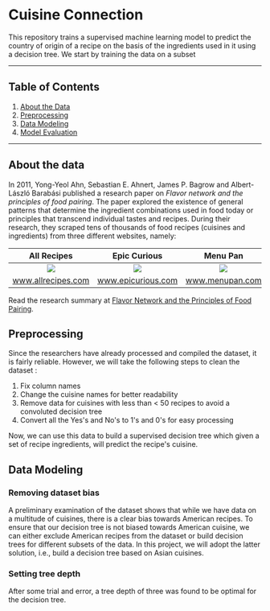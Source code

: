 # Cuisine Connection

This repository trains a supervised machine learning model to predict the country of origin of a recipe on the basis of the ingredients used in it using a decision tree. We start by training the data on a subset

---

## Table of Contents

1. [About the Data](#0)<br>
2. [Preprocessing](#1)<br>
3. [Data Modeling](#2)<br>
4. [Model Evaluation](#4)<br>

<hr>

## About the data <a id="0"></a>

In 2011, Yong-Yeol Ahn, Sebastian E. Ahnert, James P. Bagrow and Albert-László Barabási published a research paper on _Flavor network and the principles of food pairing_. The paper explored the existence of general patterns that determine the ingredient combinations used in food today or principles that transcend individual tastes and recipes. During their research, they scraped tens of thousands of food recipes (cuisines and ingredients) from three different websites, namely:

|                                                             All Recipes                                                             |                                                            Epic Curious                                                             |                                                             Menu Pan                                                             |
| :---------------------------------------------------------------------------------------------------------------------------------: | :---------------------------------------------------------------------------------------------------------------------------------: | :------------------------------------------------------------------------------------------------------------------------------: |
| ![](https://s3-api.us-geo.objectstorage.softlayer.net/cf-courses-data/CognitiveClass/DS0103EN/labs/images/lab4_fig1_allrecipes.png) | ![](https://s3-api.us-geo.objectstorage.softlayer.net/cf-courses-data/CognitiveClass/DS0103EN/labs/images/lab4_fig2_epicurious.png) | ![](https://s3-api.us-geo.objectstorage.softlayer.net/cf-courses-data/CognitiveClass/DS0103EN/labs/images/lab4_fig3_menupan.png) |
|                                                         www.allrecipes.com                                                          |                                                         www.epicurious.com                                                          |                                                         www.menupan.com                                                          |

Read the research summary at [Flavor Network and the Principles of Food Pairing](http://yongyeol.com/papers/ahn-flavornet-2011.pdf).

## Preprocessing <a id="1"></a>

Since the researchers have already processed and compiled the dataset, it is fairly reliable. However, we will take the following steps to clean the dataset :

1. Fix column names
2. Change the cuisine names for better readability
3. Remove data for cuisines with less than < 50 recipes to avoid a convoluted decision tree
4. Convert all the Yes's and No's to 1's and 0's for easy processing

Now, we can use this data to build a supervised decision tree which given a set of recipe ingredients, will predict the recipe's cuisine.

## Data Modeling <a id="2"></a>

### Removing dataset bias

A preliminary examination of the dataset shows that while we have data on a multitude of cuisines, there is a clear bias towards American recipes. To ensure that our decision tree is not biased towards American cuisine, we can either exclude American recipes from the dataset or build decision trees for different subsets of the data. In this project, we will adopt the latter solution, i.e., build a decision tree based on Asian cuisines.

### Setting tree depth

After some trial and error, a tree depth of three was found to be optimal for the decision tree.
